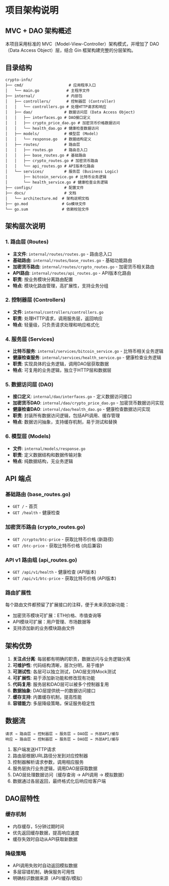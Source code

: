 # 项目架构说明

## MVC + DAO 架构概述

本项目采用标准的 MVC（Model-View-Controller）架构模式，并增加了 DAO（Data Access Object）层，结合 Gin 框架构建完整的分层架构。

## 目录结构

```
crypto-info/
├── cmd/                    # 应用程序入口
│   └── main.go            # 主程序文件
├── internal/              # 内部包
│   ├── controllers/       # 控制器层 (Controller)
│   │   └── controllers.go # 处理HTTP请求和响应
│   ├── dao/              # 数据访问层 (Data Access Object)
│   │   ├── interfaces.go # DAO接口定义
│   │   ├── crypto_price_dao.go # 加密货币价格数据访问
│   │   └── health_dao.go # 健康检查数据访问
│   ├── models/           # 模型层 (Model)
│   │   └── response.go   # 数据结构定义
│   ├── routes/           # 路由层
│   │   ├── routes.go     # 路由总入口
│   │   ├── base_routes.go # 基础路由
│   │   ├── crypto_routes.go # 加密货币路由
│   │   └── api_routes.go # API版本化路由
│   └── services/         # 服务层 (Business Logic)
│       ├── bitcoin_service.go # 比特币业务逻辑
│       └── health_service.go # 健康检查业务逻辑
├── configs/              # 配置文件
├── docs/                 # 文档
│   └── architecture.md  # 架构说明文档
├── go.mod               # Go模块文件
└── go.sum               # 依赖校验文件
```

## 架构层次说明

### 1. 路由层 (Routes)
- **主文件**: `internal/routes/routes.go` - 路由总入口
- **基础路由**: `internal/routes/base_routes.go` - 基础功能路由
- **加密货币路由**: `internal/routes/crypto_routes.go` - 加密货币相关路由
- **API路由**: `internal/routes/api_routes.go` - API版本化路由
- **职责**: 按业务模块分离路由配置
- **特点**: 模块化路由管理，高扩展性，支持业务分组

### 2. 控制器层 (Controllers)
- **文件**: `internal/controllers/controllers.go`
- **职责**: 处理HTTP请求，调用服务层，返回响应
- **特点**: 轻量级，只负责请求处理和响应格式化



### 4. 服务层 (Services)
- **比特币服务**: `internal/services/bitcoin_service.go` - 比特币相关业务逻辑
- **健康检查服务**: `internal/services/health_service.go` - 健康检查业务逻辑
- **职责**: 实现具体的业务逻辑，调用DAO层获取数据
- **特点**: 可复用的业务逻辑，独立于HTTP层和数据层

### 5. 数据访问层 (DAO)
- **接口定义**: `internal/dao/interfaces.go` - 定义数据访问接口
- **加密货币DAO**: `internal/dao/crypto_price_dao.go` - 加密货币数据访问实现
- **健康检查DAO**: `internal/dao/health_dao.go` - 健康检查数据访问实现
- **职责**: 封装所有数据访问逻辑，包括API调用、缓存管理
- **特点**: 数据访问抽象，支持缓存机制，易于测试和替换

### 6. 模型层 (Models)
- **文件**: `internal/models/response.go`
- **职责**: 定义数据结构和数据传输对象
- **特点**: 纯数据结构，无业务逻辑

## API 端点

### 基础路由 (base_routes.go)
- `GET /` - 首页
- `GET /health` - 健康检查

### 加密货币路由 (crypto_routes.go)
- `GET /crypto/btc-price` - 获取比特币价格 (新路径)
- `GET /btc-price` - 获取比特币价格 (向后兼容)

### API v1 路由组 (api_routes.go)
- `GET /api/v1/health` - 健康检查 (API版本)
- `GET /api/v1/btc-price` - 获取比特币价格 (API版本)

### 路由扩展性
每个路由文件都预留了扩展接口的注释，便于未来添加新功能：
- 加密货币模块可扩展：ETH价格、市值查询等
- API模块可扩展：用户管理、市场数据等
- 支持添加新的业务模块路由文件

## 架构优势

1. **关注点分离**: 每层都有明确的职责，数据访问与业务逻辑分离
2. **可维护性**: 代码结构清晰，层次分明，易于维护
3. **可测试性**: 各层可以独立测试，DAO层支持Mock测试
4. **可扩展性**: 易于添加新功能和修改现有功能
5. **代码复用**: 服务层和DAO层可以被多个控制器复用
6. **数据抽象**: DAO层提供统一的数据访问接口
7. **缓存支持**: 内置缓存机制，提高性能
8. **容错能力**: 多层降级策略，保证服务稳定性

## 数据流

```
请求 → 路由层 → 控制器层 → 服务层 → DAO层 → 外部API/缓存
响应 ← 路由层 ← 控制器层 ← 服务层 ← DAO层 ← 外部API/缓存
```

1. 客户端发送HTTP请求
2. 路由层根据URL路径分发到对应控制器
3. 控制器解析请求参数，调用相应服务
4. 服务层执行业务逻辑，调用DAO层获取数据
5. DAO层处理数据访问（缓存查询 → API调用 → 模拟数据）
6. 数据通过各层返回，最终格式化后响应给客户端

## DAO层特性

### 缓存机制
- 内存缓存，5分钟过期时间
- 优先返回缓存数据，提高响应速度
- 缓存失效时自动从API获取新数据

### 降级策略
- API调用失败时自动返回模拟数据
- 多层容错机制，确保服务可用性
- 明确标识数据来源（API/缓存/模拟）